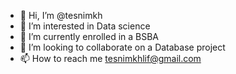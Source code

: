 - 👋 Hi, I’m @tesnimkh
- 👀 I’m interested in Data science
- 🌱 I’m currently enrolled in a BSBA
- 💞️ I’m looking to collaborate on a Database project
- 📫 How to reach me tesnimkhlif@gmail.com
